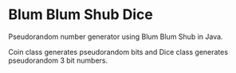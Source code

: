 # Blum Blum Shub Dice
Pseudorandom number generator using Blum Blum Shub in Java.

Coin class generates pseudorandom bits and Dice class generates pseudorandom 3 bit numbers.
